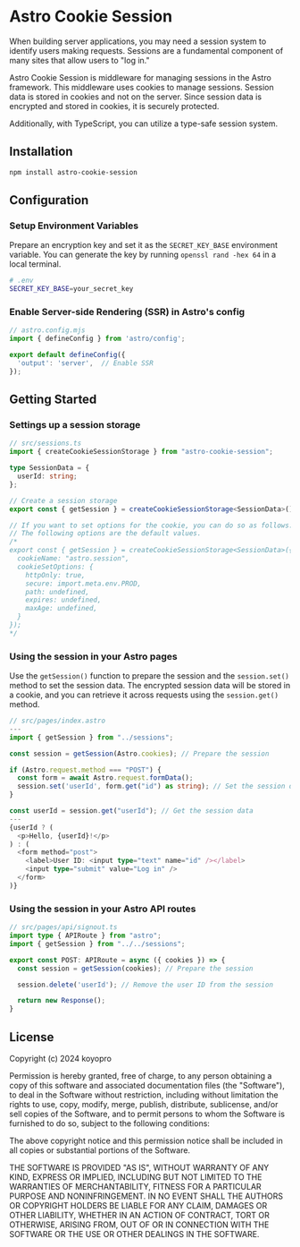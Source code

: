 # Astro Cookie Session

When building server applications, you may need a session system to identify users making requests. Sessions are a fundamental component of many sites that allow users to "log in."

Astro Cookie Session is middleware for managing sessions in the Astro framework. This middleware uses cookies to manage sessions. Session data is stored in cookies and not on the server. Since session data is encrypted and stored in cookies, it is securely protected.

Additionally, with TypeScript, you can utilize a type-safe session system.

## Installation

```bash
npm install astro-cookie-session
```

## Configuration

### Setup Environment Variables

Prepare an encryption key and set it as the `SECRET_KEY_BASE` environment variable. You can generate the key by running `openssl rand -hex 64` in a local terminal.

```sh
# .env
SECRET_KEY_BASE=your_secret_key
```

### Enable Server-side Rendering (SSR) in Astro's config

```js
// astro.config.mjs
import { defineConfig } from 'astro/config';

export default defineConfig({
  'output': 'server',  // Enable SSR
});
```

## Getting Started

### Settings up a session storage

```typescript
// src/sessions.ts
import { createCookieSessionStorage } from "astro-cookie-session";

type SessionData = {
  userId: string;
};

// Create a session storage
export const { getSession } = createCookieSessionStorage<SessionData>();

// If you want to set options for the cookie, you can do so as follows:
// The following options are the default values.
/*
export const { getSession } = createCookieSessionStorage<SessionData>({
  cookieName: "astro.session",
  cookieSetOptions: {
    httpOnly: true,
    secure: import.meta.env.PROD,
    path: undefined,
    expires: undefined,
    maxAge: undefined,
  }
});
*/
```

### Using the session in your Astro pages

Use the `getSession()` function to prepare the session and the `session.set()` method to set the session data. The encrypted session data will be stored in a cookie, and you can retrieve it across requests using the `session.get()` method.

```typescript
// src/pages/index.astro
---
import { getSession } from "../sessions";

const session = getSession(Astro.cookies); // Prepare the session

if (Astro.request.method === "POST") {
  const form = await Astro.request.formData();
  session.set('userId', form.get("id") as string); // Set the session data
}

const userId = session.get("userId"); // Get the session data
---
{userId ? (
  <p>Hello, {userId}!</p>
) : (
  <form method="post">
    <label>User ID: <input type="text" name="id" /></label>
    <input type="submit" value="Log in" />
  </form>
)}
```

### Using the session in your Astro API routes

```typescript
// src/pages/api/signout.ts
import type { APIRoute } from "astro";
import { getSession } from "../../sessions";

export const POST: APIRoute = async ({ cookies }) => {
  const session = getSession(cookies); // Prepare the session

  session.delete('userId'); // Remove the user ID from the session

  return new Response();
}
```

## License

Copyright (c) 2024 koyopro

Permission is hereby granted, free of charge, to any person obtaining a copy
of this software and associated documentation files (the "Software"), to deal
in the Software without restriction, including without limitation the rights
to use, copy, modify, merge, publish, distribute, sublicense, and/or sell
copies of the Software, and to permit persons to whom the Software is
furnished to do so, subject to the following conditions:

The above copyright notice and this permission notice shall be included in all
copies or substantial portions of the Software.

THE SOFTWARE IS PROVIDED "AS IS", WITHOUT WARRANTY OF ANY KIND, EXPRESS OR
IMPLIED, INCLUDING BUT NOT LIMITED TO THE WARRANTIES OF MERCHANTABILITY,
FITNESS FOR A PARTICULAR PURPOSE AND NONINFRINGEMENT. IN NO EVENT SHALL THE
AUTHORS OR COPYRIGHT HOLDERS BE LIABLE FOR ANY CLAIM, DAMAGES OR OTHER
LIABILITY, WHETHER IN AN ACTION OF CONTRACT, TORT OR OTHERWISE, ARISING FROM,
OUT OF OR IN CONNECTION WITH THE SOFTWARE OR THE USE OR OTHER DEALINGS IN THE
SOFTWARE.

